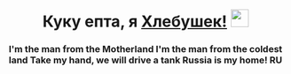 <h1 align="center">Куку епта, я <a href="https://github.com/XLEBYSHEK003" target="_blank">Хлебушек!</a> 
<img src="https://github.com/blackcater/blackcater/raw/main/images/Hi.gif" height="32"/></h1>
<h3 align="center">I'm the man from the Motherland
I'm the man from the coldest land
Take my hand, we will drive a tank
Russia is my home! RU</h3>

